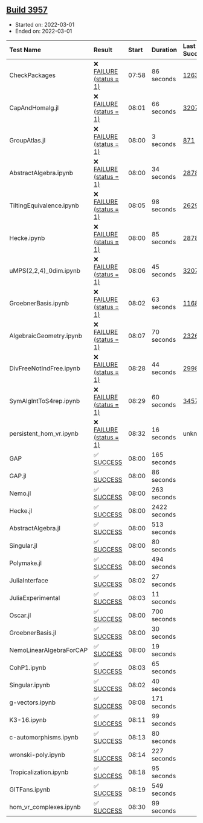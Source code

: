 ## [Build 3957](https://oscarci.mathematik.uni-kl.de/job/oscar-stable/3957/)

* Started on: 2022-03-01
* Ended on: 2022-03-01

| Test Name    | Result | Start | Duration | Last Success | First Failure |
|:-------------|:-------|:------|:---------|:-------------|:--------------|
| CheckPackages | ❌ [FAILURE (status = 1)](https://oscarci.mathematik.uni-kl.de/job/oscar-stable/3957/artifact/logs/build-3957/CheckPackages.log) | 07:58 | 86 seconds | [1263](https://oscarci.mathematik.uni-kl.de/job/oscar-stable/1263/) | [1264](https://oscarci.mathematik.uni-kl.de/job/oscar-stable/1264/) |
| CapAndHomalg.jl | ❌ [FAILURE (status = 1)](https://oscarci.mathematik.uni-kl.de/job/oscar-stable/3957/artifact/logs/build-3957/CapAndHomalg.jl.log) | 08:01 | 66 seconds | [3207](https://oscarci.mathematik.uni-kl.de/job/oscar-stable/3207/) | [3208](https://oscarci.mathematik.uni-kl.de/job/oscar-stable/3208/) |
| GroupAtlas.jl | ❌ [FAILURE (status = 1)](https://oscarci.mathematik.uni-kl.de/job/oscar-stable/3957/artifact/logs/build-3957/GroupAtlas.jl.log) | 08:00 | 3 seconds | [871](https://oscarci.mathematik.uni-kl.de/job/oscar-stable/871/) | [872](https://oscarci.mathematik.uni-kl.de/job/oscar-stable/872/) |
| AbstractAlgebra.ipynb | ❌ [FAILURE (status = 1)](https://oscarci.mathematik.uni-kl.de/job/oscar-stable/3957/artifact/logs/build-3957/AbstractAlgebra.ipynb.log) | 08:00 | 34 seconds | [2878](https://oscarci.mathematik.uni-kl.de/job/oscar-stable/2878/) | [2879](https://oscarci.mathematik.uni-kl.de/job/oscar-stable/2879/) |
| TiltingEquivalence.ipynb | ❌ [FAILURE (status = 1)](https://oscarci.mathematik.uni-kl.de/job/oscar-stable/3957/artifact/logs/build-3957/TiltingEquivalence.ipynb.log) | 08:05 | 98 seconds | [2629](https://oscarci.mathematik.uni-kl.de/job/oscar-stable/2629/) | [2630](https://oscarci.mathematik.uni-kl.de/job/oscar-stable/2630/) |
| Hecke.ipynb | ❌ [FAILURE (status = 1)](https://oscarci.mathematik.uni-kl.de/job/oscar-stable/3957/artifact/logs/build-3957/Hecke.ipynb.log) | 08:00 | 85 seconds | [2878](https://oscarci.mathematik.uni-kl.de/job/oscar-stable/2878/) | [2879](https://oscarci.mathematik.uni-kl.de/job/oscar-stable/2879/) |
| uMPS(2,2,4)_0dim.ipynb | ❌ [FAILURE (status = 1)](https://oscarci.mathematik.uni-kl.de/job/oscar-stable/3957/artifact/logs/build-3957/uMPS-2-2-4-_0dim.ipynb.log) | 08:06 | 45 seconds | [3207](https://oscarci.mathematik.uni-kl.de/job/oscar-stable/3207/) | [3208](https://oscarci.mathematik.uni-kl.de/job/oscar-stable/3208/) |
| GroebnerBasis.ipynb | ❌ [FAILURE (status = 1)](https://oscarci.mathematik.uni-kl.de/job/oscar-stable/3957/artifact/logs/build-3957/GroebnerBasis.ipynb.log) | 08:02 | 63 seconds | [1168](https://oscarci.mathematik.uni-kl.de/job/oscar-stable/1168/) | [1169](https://oscarci.mathematik.uni-kl.de/job/oscar-stable/1169/) |
| AlgebraicGeometry.ipynb | ❌ [FAILURE (status = 1)](https://oscarci.mathematik.uni-kl.de/job/oscar-stable/3957/artifact/logs/build-3957/AlgebraicGeometry.ipynb.log) | 08:07 | 70 seconds | [2326](https://oscarci.mathematik.uni-kl.de/job/oscar-stable/2326/) | [2327](https://oscarci.mathematik.uni-kl.de/job/oscar-stable/2327/) |
| DivFreeNotIndFree.ipynb | ❌ [FAILURE (status = 1)](https://oscarci.mathematik.uni-kl.de/job/oscar-stable/3957/artifact/logs/build-3957/DivFreeNotIndFree.ipynb.log) | 08:28 | 44 seconds | [2998](https://oscarci.mathematik.uni-kl.de/job/oscar-stable/2998/) | [2999](https://oscarci.mathematik.uni-kl.de/job/oscar-stable/2999/) |
| SymAlgIntToS4rep.ipynb | ❌ [FAILURE (status = 1)](https://oscarci.mathematik.uni-kl.de/job/oscar-stable/3957/artifact/logs/build-3957/SymAlgIntToS4rep.ipynb.log) | 08:29 | 60 seconds | [3457](https://oscarci.mathematik.uni-kl.de/job/oscar-stable/3457/) | [3458](https://oscarci.mathematik.uni-kl.de/job/oscar-stable/3458/) |
| persistent_hom_vr.ipynb | ❌ [FAILURE (status = 1)](https://oscarci.mathematik.uni-kl.de/job/oscar-stable/3957/artifact/logs/build-3957/persistent_hom_vr.ipynb.log) | 08:32 | 16 seconds | unknown | unknown |
| GAP | ✅ [SUCCESS](https://oscarci.mathematik.uni-kl.de/job/oscar-stable/3957/artifact/logs/build-3957/GAP.log) | 08:00 | 165 seconds |  |  |
| GAP.jl | ✅ [SUCCESS](https://oscarci.mathematik.uni-kl.de/job/oscar-stable/3957/artifact/logs/build-3957/GAP.jl.log) | 08:00 | 86 seconds |  |  |
| Nemo.jl | ✅ [SUCCESS](https://oscarci.mathematik.uni-kl.de/job/oscar-stable/3957/artifact/logs/build-3957/Nemo.jl.log) | 08:00 | 263 seconds |  |  |
| Hecke.jl | ✅ [SUCCESS](https://oscarci.mathematik.uni-kl.de/job/oscar-stable/3957/artifact/logs/build-3957/Hecke.jl.log) | 08:00 | 2422 seconds |  |  |
| AbstractAlgebra.jl | ✅ [SUCCESS](https://oscarci.mathematik.uni-kl.de/job/oscar-stable/3957/artifact/logs/build-3957/AbstractAlgebra.jl.log) | 08:00 | 513 seconds |  |  |
| Singular.jl | ✅ [SUCCESS](https://oscarci.mathematik.uni-kl.de/job/oscar-stable/3957/artifact/logs/build-3957/Singular.jl.log) | 08:00 | 80 seconds |  |  |
| Polymake.jl | ✅ [SUCCESS](https://oscarci.mathematik.uni-kl.de/job/oscar-stable/3957/artifact/logs/build-3957/Polymake.jl.log) | 08:00 | 494 seconds |  |  |
| JuliaInterface | ✅ [SUCCESS](https://oscarci.mathematik.uni-kl.de/job/oscar-stable/3957/artifact/logs/build-3957/JuliaInterface.log) | 08:02 | 27 seconds |  |  |
| JuliaExperimental | ✅ [SUCCESS](https://oscarci.mathematik.uni-kl.de/job/oscar-stable/3957/artifact/logs/build-3957/JuliaExperimental.log) | 08:03 | 11 seconds |  |  |
| Oscar.jl | ✅ [SUCCESS](https://oscarci.mathematik.uni-kl.de/job/oscar-stable/3957/artifact/logs/build-3957/Oscar.jl.log) | 08:00 | 700 seconds |  |  |
| GroebnerBasis.jl | ✅ [SUCCESS](https://oscarci.mathematik.uni-kl.de/job/oscar-stable/3957/artifact/logs/build-3957/GroebnerBasis.jl.log) | 08:00 | 30 seconds |  |  |
| NemoLinearAlgebraForCAP | ✅ [SUCCESS](https://oscarci.mathematik.uni-kl.de/job/oscar-stable/3957/artifact/logs/build-3957/NemoLinearAlgebraForCAP.log) | 08:00 | 19 seconds |  |  |
| CohP1.ipynb | ✅ [SUCCESS](https://oscarci.mathematik.uni-kl.de/job/oscar-stable/3957/artifact/logs/build-3957/CohP1.ipynb.log) | 08:03 | 65 seconds |  |  |
| Singular.ipynb | ✅ [SUCCESS](https://oscarci.mathematik.uni-kl.de/job/oscar-stable/3957/artifact/logs/build-3957/Singular.ipynb.log) | 08:02 | 40 seconds |  |  |
| g-vectors.ipynb | ✅ [SUCCESS](https://oscarci.mathematik.uni-kl.de/job/oscar-stable/3957/artifact/logs/build-3957/g-vectors.ipynb.log) | 08:08 | 171 seconds |  |  |
| K3-16.ipynb | ✅ [SUCCESS](https://oscarci.mathematik.uni-kl.de/job/oscar-stable/3957/artifact/logs/build-3957/K3-16.ipynb.log) | 08:11 | 99 seconds |  |  |
| c-automorphisms.ipynb | ✅ [SUCCESS](https://oscarci.mathematik.uni-kl.de/job/oscar-stable/3957/artifact/logs/build-3957/c-automorphisms.ipynb.log) | 08:13 | 80 seconds |  |  |
| wronski-poly.ipynb | ✅ [SUCCESS](https://oscarci.mathematik.uni-kl.de/job/oscar-stable/3957/artifact/logs/build-3957/wronski-poly.ipynb.log) | 08:14 | 227 seconds |  |  |
| Tropicalization.ipynb | ✅ [SUCCESS](https://oscarci.mathematik.uni-kl.de/job/oscar-stable/3957/artifact/logs/build-3957/Tropicalization.ipynb.log) | 08:18 | 95 seconds |  |  |
| GITFans.ipynb | ✅ [SUCCESS](https://oscarci.mathematik.uni-kl.de/job/oscar-stable/3957/artifact/logs/build-3957/GITFans.ipynb.log) | 08:19 | 549 seconds |  |  |
| hom_vr_complexes.ipynb | ✅ [SUCCESS](https://oscarci.mathematik.uni-kl.de/job/oscar-stable/3957/artifact/logs/build-3957/hom_vr_complexes.ipynb.log) | 08:30 | 99 seconds |  |  |
